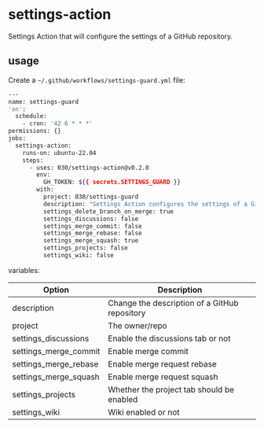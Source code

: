 # settings-action

Settings Action that will configure the settings of a GitHub repository.

## usage

Create a `~/.github/workflows/settings-guard.yml` file:

```bash
---
name: settings-guard
'on':
  schedule:
    - cron: '42 6 * * *'
permissions: {}
jobs:
  settings-action:
    runs-on: ubuntu-22.04
    steps:
      - uses: 030/settings-action@v0.2.0
        env:
          GH_TOKEN: ${{ secrets.SETTINGS_GUARD }}
        with:
          project: 030/settings-guard
          description: "Settings Action configures the settings of a GitHub repository."
          settings_delete_branch_on_merge: true
          settings_discussions: false
          settings_merge_commit: false
          settings_merge_rebase: false
          settings_merge_squash: true
          settings_projects: false
          settings_wiki: false
```

variables:

| Option                | Description                                   |
| --------------------- | --------------------------------------------- |
| description           | Change the description of a GitHub repository |
| project               | The owner/repo                                |
| settings_discussions  | Enable the discussions tab or not             |
| settings_merge_commit | Enable merge commit                           |
| settings_merge_rebase | Enable merge request rebase                   |
| settings_merge_squash | Enable merge request squash                   |
| settings_projects     | Whether the project tab should be enabled     |
| settings_wiki         | Wiki enabled or not                           |
